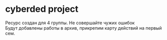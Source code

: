 # cyberded project

<a>Ресурс создан для 4 группы. Не совершайте чужих ошибок</a></br>
<a>Будут добавлены работы в архив, прикрепим карту действий на первый сем. </a>
